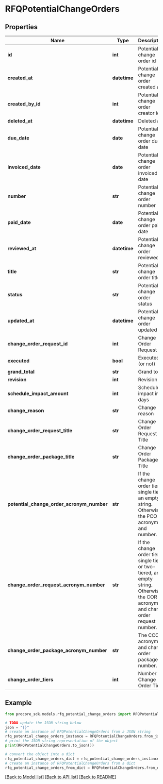 # RFQPotentialChangeOrders


## Properties

Name | Type | Description | Notes
------------ | ------------- | ------------- | -------------
**id** | **int** | Potential change order id | [optional] 
**created_at** | **datetime** | Potential change order created at | [optional] 
**created_by_id** | **int** | Potential change order creator id | [optional] 
**deleted_at** | **datetime** | Deleted at | [optional] 
**due_date** | **date** | Potential change order due date | [optional] 
**invoiced_date** | **date** | Potential change order invoiced date | [optional] 
**number** | **str** | Potential change order number | [optional] 
**paid_date** | **date** | Potential change order paid date | [optional] 
**reviewed_at** | **datetime** | Potential change order reviewed at | [optional] 
**title** | **str** | Potential change order title | [optional] 
**status** | **str** | Potential change order status | [optional] 
**updated_at** | **datetime** | Potential change order updated at | [optional] 
**change_order_request_id** | **int** | Change Order Request ID | [optional] 
**executed** | **bool** | Executed (or not) | [optional] 
**grand_total** | **str** | Grand total | [optional] 
**revision** | **int** | Revision | [optional] 
**schedule_impact_amount** | **int** | Schedule impact in days | [optional] 
**change_reason** | **str** | Change reason | [optional] 
**change_order_request_title** | **str** | Change Order Request Title | [optional] 
**change_order_package_title** | **str** | Change Order Package Title | [optional] 
**potential_change_order_acronym_number** | **str** | If the change order tier is single tier, an empty string. Otherwise, the PCO acronym and number. | [optional] 
**change_order_request_acronym_number** | **str** | If the change order tier is single tier or two-tiered, an empty string. Otherwise, the COR acronym and change order request number. | [optional] 
**change_order_package_acronym_number** | **str** | The CCO acronym and change order package number. | [optional] 
**change_order_tiers** | **int** | Number of Change Order Tiers | [optional] 

## Example

```python
from procore_sdk.models.rfq_potential_change_orders import RFQPotentialChangeOrders

# TODO update the JSON string below
json = "{}"
# create an instance of RFQPotentialChangeOrders from a JSON string
rfq_potential_change_orders_instance = RFQPotentialChangeOrders.from_json(json)
# print the JSON string representation of the object
print(RFQPotentialChangeOrders.to_json())

# convert the object into a dict
rfq_potential_change_orders_dict = rfq_potential_change_orders_instance.to_dict()
# create an instance of RFQPotentialChangeOrders from a dict
rfq_potential_change_orders_from_dict = RFQPotentialChangeOrders.from_dict(rfq_potential_change_orders_dict)
```
[[Back to Model list]](../README.md#documentation-for-models) [[Back to API list]](../README.md#documentation-for-api-endpoints) [[Back to README]](../README.md)


